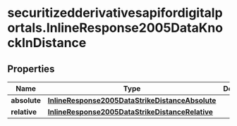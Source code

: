 # securitizedderivativesapifordigitalportals.InlineResponse2005DataKnockInDistance

## Properties

Name | Type | Description | Notes
------------ | ------------- | ------------- | -------------
**absolute** | [**InlineResponse2005DataStrikeDistanceAbsolute**](InlineResponse2005DataStrikeDistanceAbsolute.md) |  | [optional] 
**relative** | [**InlineResponse2005DataStrikeDistanceRelative**](InlineResponse2005DataStrikeDistanceRelative.md) |  | [optional] 


